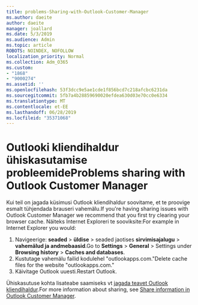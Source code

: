 ```yaml
---
title: problems-Sharing-with-Outlook-Customer-Manager
ms.author: daeite
author: daeite
manager: joallard
ms.date: 5/3/2019
ms.audience: Admin
ms.topic: article
ROBOTS: NOINDEX, NOFOLLOW
localization_priority: Normal
ms.collection: Adm_O365
ms.custom:
- "1868"
- "9000274"
ms.assetid: ''
ms.openlocfilehash: 53f3dcc9e5ae1cde1f856bcd7c218afcbc6231da
ms.sourcegitcommit: 5fb7a4b28859690020efdea630d03e70cc0e6334
ms.translationtype: MT
ms.contentlocale: et-EE
ms.lasthandoff: 06/28/2019
ms.locfileid: "35371068"
---
```

# <a name="problems-sharing-with-outlook-customer-manager"></a><span data-ttu-id="cb284-102">Outlooki kliendihaldur ühiskasutamise probleemide</span><span class="sxs-lookup"><span data-stu-id="cb284-102">Problems sharing with Outlook Customer Manager</span></span>

<span data-ttu-id="cb284-103">Kui teil on jagada küsimusi Outlook kliendihaldur soovitame, et te proovige esmalt tühjendada brauseri vahemälu.</span><span class="sxs-lookup"><span data-stu-id="cb284-103">If you're having sharing issues with Outlook Customer Manager we recommend that you first try clearing your browser cache.</span></span> <span data-ttu-id="cb284-104">Näiteks Internet Exploreri te sooviksite:</span><span class="sxs-lookup"><span data-stu-id="cb284-104">For example in Internet Explorer you would:</span></span>

1. <span data-ttu-id="cb284-105">Navigeerige: **seaded** > **üldise** > seaded jaotises **sirvimisajalugu** > **vahemälud ja andmebaasid**.</span><span class="sxs-lookup"><span data-stu-id="cb284-105">Go to **Settings** > **General** > Settings under **Browsing history** > **Caches and databases**.</span></span>
2. <span data-ttu-id="cb284-106">Kustutage vahemälu failid kodulehel "outlookapps.com."</span><span class="sxs-lookup"><span data-stu-id="cb284-106">Delete cache files for the website "outlookapps.com."</span></span>
3. <span data-ttu-id="cb284-107">Käivitage Outlook uuesti.</span><span class="sxs-lookup"><span data-stu-id="cb284-107">Restart Outlook.</span></span>

<span data-ttu-id="cb284-108">Ühiskasutuse kohta lisateabe saamiseks vt [jagada teavet Outlook kliendihaldur](https://support.office.com/article/4f26cc69-67da-4cd5-b344-02d1a4799310%20).</span><span class="sxs-lookup"><span data-stu-id="cb284-108">For more information about sharing, see [Share information in Outlook Customer Manager](https://support.office.com/article/4f26cc69-67da-4cd5-b344-02d1a4799310%20).</span></span>